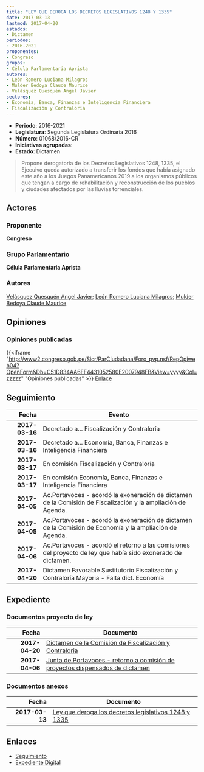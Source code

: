 ```yaml
---
title: "LEY QUE DEROGA LOS DECRETOS LEGISLATIVOS 1248 Y 1335"
date: 2017-03-13
lastmod: 2017-04-20
estados:
- Dictamen
periodos:
- 2016-2021
proponentes:
- Congreso
grupos:
- Célula Parlamentaria Aprista
autores:
- León Romero Luciana Milagros
- Mulder Bedoya Claude Maurice
- Velásquez Quesquén Angel Javier
sectores:
- Economía, Banca, Finanzas e Inteligencia Financiera
- Fiscalización y Contraloría
---
```

- **Periodo**: 2016-2021
- **Legislatura**: Segunda Legislatura Ordinaria 2016
- **Número**: 01068/2016-CR
- **Iniciativas agrupadas**: 
- **Estado**: Dictamen

> Propone derogatoria de los Decretos Legislativos 1248, 1335, el Ejecuivo queda autorizado a transferir los fondos que había asignado este año a los Juegos Panamericanos 2019 a los organismos públicos que tengan a cargo de rehabilitación y reconstrucción de los pueblos y ciudades afectados por las lluvias torrenciales.


## Actores

### Proponente

**Congreso**

### Grupo Parlamentario

**Célula Parlamentaria Aprista**

### Autores

[Velásquez Quesquén Angel Javier](mailto:mailto:jvelasquezq@congreso.gob.pe); [León Romero Luciana Milagros](mailto:mailto:lleon@congreso.gob.pe); [Mulder Bedoya Claude Maurice](mailto:mailto:mmulder@congreso.gob.pe)

## Opiniones

### Opiniones publicadas

{{<iframe "http://www2.congreso.gob.pe/Sicr/ParCiudadana/Foro_pvp.nsf/RepOpiweb04?OpenForm&Db=C51D834AA6FF4431052580E2007948FB&View=yyyy&Col=zzzzz" "Opiniones publicadas" >}}
[Enlace](http://www2.congreso.gob.pe/Sicr/ParCiudadana/Foro_pvp.nsf/RepOpiweb04?OpenForm&Db=C51D834AA6FF4431052580E2007948FB&View=yyyy&Col=zzzzz)


## Seguimiento

| Fecha | Evento |
|------:|--------|
| **2017-03-16** | Decretado a... Fiscalización y Contraloría |
| **2017-03-16** | Decretado a... Economía, Banca, Finanzas e Inteligencia Financiera |
| **2017-03-17** | En comisión Fiscalización y Contraloría |
| **2017-03-17** | En comisión Economía, Banca, Finanzas e Inteligencia Financiera |
| **2017-04-05** | Ac.Portavoces - acordó la exoneración de dictamen de la Comisión de Fiscalización y la ampliación de Agenda. |
| **2017-04-05** | Ac.Portavoces - acordó la exoneración de dictamen de la Comisión de Economía y la ampliación de Agenda. |
| **2017-04-06** | Ac.Portavoces - acordó el retorno a las comisiones del proyecto de ley que había sido exonerado de dictamen. |
| **2017-04-20** | Dictamen Favorable Sustitutorio Fiscalización y Contraloría Mayoria - Falta dict. Economía |

## Expediente

### Documentos proyecto de ley

| Fecha | Documento |
|------:|-----------|
| **2017-04-20** | [Dictamen de la Comisión de Fiscalización y Contraloria](http://www.leyes.congreso.gob.pe/Documentos/2016_2021/Dictamenes/Proyectos_de_Ley/01068DC12MAY20170420.pdf) |
| **2017-04-06** | [Junta de Portavoces - retorno a comisión de proyectos dispensados de dictamen](http://www.leyes.congreso.gob.pe/Documentos/2016_2021/Acuerdos/Junta_Portavoces/AJP0106820170406.pdf) |

### Documentos anexos

| Fecha | Documento |
|------:|-----------|
| **2017-03-13** | [Ley que deroga los decretos legislativos 1248 y 1335](http://www.leyes.congreso.gob.pe/Documentos/2016_2021/Proyectos_de_Ley_y_de_Resoluciones_Legislativas/PL0106820170313..pdf) |

## Enlaces

- [Seguimiento](http://www2.congreso.gob.pe/Sicr/TraDocEstProc/CLProLey2016.nsf/f7fff46988ca05b1052578e100829cc7/cc8a19e8034f2f60052580e200827224?OpenDocument)
- [Expediente Digital](http://www2.congreso.gob.pe/Sicr/TraDocEstProc/Expvirt_2011.nsf/visbusqptramdoc1621/01068?opendocument)

